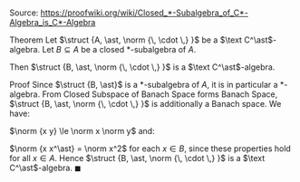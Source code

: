 # 

Source: https://proofwiki.org/wiki/Closed_*-Subalgebra_of_C*-Algebra_is_C*-Algebra

Theorem
Let $\struct {A, \ast, \norm {\, \cdot \,} }$ be a $\text C^\ast$-algebra.
Let $B \subseteq A$ be a closed $\ast$-subalgebra of $A$. 

Then $\struct {B, \ast, \norm {\, \cdot \,} }$ is a $\text C^\ast$-algebra.


Proof
Since $\struct {B, \ast}$ is a $\ast$-subalgebra of $A$, it is in particular a $\ast$-algebra.
From Closed Subspace of Banach Space forms Banach Space, $\struct {B, \ast, \norm {\, \cdot \,} }$ is additionally a Banach space.
We have:

$\norm {x y} \le \norm x \norm y$
and:

$\norm {x x^\ast} = \norm x^2$
for each $x \in B$, since these properties hold for all $x \in A$.
Hence $\struct {B, \ast, \norm {\, \cdot \,} }$ is a $\text C^\ast$-algebra.
$\blacksquare$





